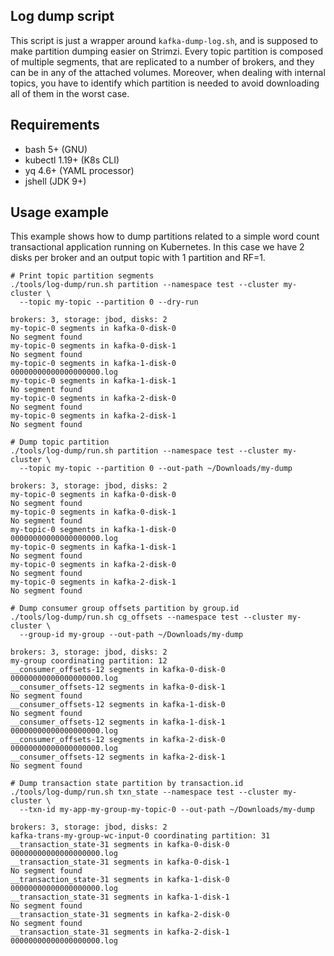 ## Log dump script

This script is just a wrapper around `kafka-dump-log.sh`, and is supposed to make partition dumping easier on Strimzi.
Every topic partition is composed of multiple segments, that are replicated to a number of brokers, and they can be in any of the attached volumes.
Moreover, when dealing with internal topics, you have to identify which partition is needed to avoid downloading all of them in the worst case.

## Requirements

- bash 5+ (GNU)
- kubectl 1.19+ (K8s CLI)
- yq 4.6+ (YAML processor)
- jshell (JDK 9+)

## Usage example

This example shows how to dump partitions related to a simple word count transactional application running on Kubernetes. 
In this case we have 2 disks per broker and an output topic with 1 partition and RF=1.

```shell
# Print topic partition segments
./tools/log-dump/run.sh partition --namespace test --cluster my-cluster \
  --topic my-topic --partition 0 --dry-run
    
brokers: 3, storage: jbod, disks: 2
my-topic-0 segments in kafka-0-disk-0
No segment found
my-topic-0 segments in kafka-0-disk-1
No segment found
my-topic-0 segments in kafka-1-disk-0
00000000000000000000.log
my-topic-0 segments in kafka-1-disk-1
No segment found
my-topic-0 segments in kafka-2-disk-0
No segment found
my-topic-0 segments in kafka-2-disk-1
No segment found

# Dump topic partition
./tools/log-dump/run.sh partition --namespace test --cluster my-cluster \
  --topic my-topic --partition 0 --out-path ~/Downloads/my-dump

brokers: 3, storage: jbod, disks: 2
my-topic-0 segments in kafka-0-disk-0
No segment found
my-topic-0 segments in kafka-0-disk-1
No segment found
my-topic-0 segments in kafka-1-disk-0
00000000000000000000.log
my-topic-0 segments in kafka-1-disk-1
No segment found
my-topic-0 segments in kafka-2-disk-0
No segment found
my-topic-0 segments in kafka-2-disk-1
No segment found

# Dump consumer group offsets partition by group.id
./tools/log-dump/run.sh cg_offsets --namespace test --cluster my-cluster \
  --group-id my-group --out-path ~/Downloads/my-dump
  
brokers: 3, storage: jbod, disks: 2
my-group coordinating partition: 12
__consumer_offsets-12 segments in kafka-0-disk-0
00000000000000000000.log
__consumer_offsets-12 segments in kafka-0-disk-1
No segment found
__consumer_offsets-12 segments in kafka-1-disk-0
No segment found
__consumer_offsets-12 segments in kafka-1-disk-1
00000000000000000000.log
__consumer_offsets-12 segments in kafka-2-disk-0
00000000000000000000.log
__consumer_offsets-12 segments in kafka-2-disk-1
No segment found

# Dump transaction state partition by transaction.id
./tools/log-dump/run.sh txn_state --namespace test --cluster my-cluster \
  --txn-id my-app-my-group-my-topic-0 --out-path ~/Downloads/my-dump
  
brokers: 3, storage: jbod, disks: 2
kafka-trans-my-group-wc-input-0 coordinating partition: 31
__transaction_state-31 segments in kafka-0-disk-0
00000000000000000000.log
__transaction_state-31 segments in kafka-0-disk-1
No segment found
__transaction_state-31 segments in kafka-1-disk-0
00000000000000000000.log
__transaction_state-31 segments in kafka-1-disk-1
No segment found
__transaction_state-31 segments in kafka-2-disk-0
No segment found
__transaction_state-31 segments in kafka-2-disk-1
00000000000000000000.log
```

